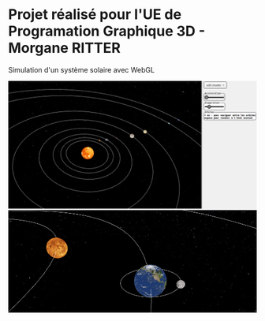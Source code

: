# Projet réalisé pour l'UE de Programation Graphique 3D - Morgane RITTER

Simulation d'un système solaire avec WebGL

![Systeme solaire](./Images/systemeSolaire.png)
![Systeme solaire](./Images/terre.png)
